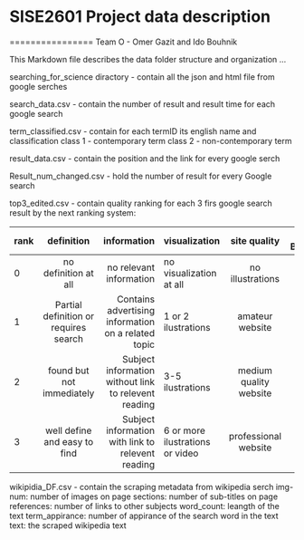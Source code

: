 # SISE2601 Project data description
================
Team O - Omer Gazit and Ido Bouhnik 

This Markdown file describes the data folder structure and organization ...


searching_for_science diractory - contain all the json and html file from google serches

search_data.csv - contain the number of result and result time for each google search 

term_classified.csv - contain for each termID its english name and classification 
	class 1 - contemporary term 
	class 2 - non-contemporary term

result_data.csv - contain the position and the link for every google serch

Result_num_changed.csv - hold the number of result for every Google search 

top3_edited.csv - contain quality ranking for each 3 firs google search result by the next ranking system: 

| rank  | definition | information | visualization  | site quality  | adds - Boolean |
| :------------ |:---------------:| -----:|:------------ |:---------------:| -----:|
| 0 | no definition at all | no relevant information |no visualization at all      | no illustrations | No |
| 1 | Partial definition or requires search |   Contains advertising information on a related topic |1 or 2  ilustrations      |   amateur website       |   Yes |
| 2 | found but not immediately  |   Subject information without link to relevent reading |3-5 ilustrations | medium quality website     |    -- |
| 3 | well define and easy to find |    Subject information with link to relevent reading |6 or more ilustrations or video | professional website        |    -- |

wikipidia_DF.csv - contain the scraping metadata from wikipedia serch
	img-num: number of images on page 
	sections: number of sub-titles on page 
	references: number of links to other subjects
	word_count: leangth of the text
	term_appirance: number of appirance of the search word in the text
	text: the scraped wikipedia text
